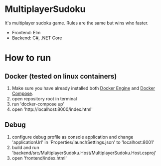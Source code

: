 # MultiplayerSudoku

It's multiplayer sudoku game. Rules are the same but wins who faster.

- Frontend: Elm
- Backend: C#, .NET Core

# How to run

## Docker (tested on linux containers)
1) Make sure you have already installed both [Docker Engine](https://docs.docker.com/install/) and [Docker Compose](https://docs.docker.com/compose/install/).
2) open repository root in terminal
3) run 'docker-compose up'
4) open 'http://localhost:8000/index.html'

## Debug
1) configure debug profile as console application and change 'applicationUrl' in 'Properties/launchSettings.json' to 'localhost:8001'
1) build and run 'backend/src/MultiplayerSudoku.Host/MultiplayerSudoku.Host.csproj'
2) open 'frontend/index.html'
